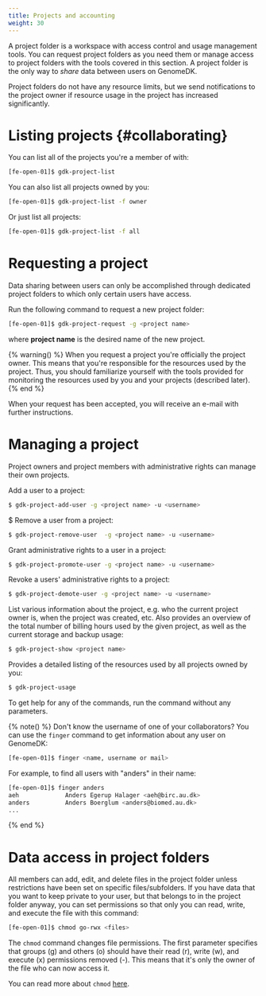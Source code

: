 ```yaml
---
title: Projects and accounting
weight: 30
---
```


A project folder is a workspace with access control and usage management tools.
You can request project folders as you need them or manage access to project
folders with the tools covered in this section. A project folder is the only way
to *share* data between users on GenomeDK.

Project folders do not have any resource limits, but we send notifications to the
project owner if resource usage in the project has increased significantly.

# Listing projects {#collaborating}

You can list all of the projects you're a member of with:

```bash
[fe-open-01]$ gdk-project-list
```

You can also list all projects owned by you:

```bash
[fe-open-01]$ gdk-project-list -f owner
```

Or just list all projects:

```bash
[fe-open-01]$ gdk-project-list -f all
```

# Requesting a project

Data sharing between users can only be accomplished through dedicated project
folders to which only certain users have access.

Run the following command to request a new project folder:

```bash
[fe-open-01]$ gdk-project-request -g <project name>
```

where **project name** is the desired name of the new project.

{% warning() %} When you request a project you're officially the project owner.
This means that you're responsible for the resources used by the project. Thus,
you should familiarize yourself with the tools provided for monitoring the
resources used by you and your projects (described later). {% end %}

When your request has been accepted, you will receive an e-mail with further
instructions.

# Managing a project

Project owners and project members with administrative rights can manage their
own projects.

Add a user to a project:

```bash
$ gdk-project-add-user -g <project name> -u <username>
```

$ Remove a user from a project:

```bash
$ gdk-project-remove-user  -g <project name> -u <username>
```

Grant administrative rights to a user in a project:

```bash
$ gdk-project-promote-user -g <project name> -u <username>
```

Revoke a users' administrative rights to a project:

```bash
$ gdk-project-demote-user -g <project name> -u <username>
```

List various information about the project, e.g. who the current project owner
is, when the project was created, etc. Also provides an overview of the total
number of billing hours used by the given project, as well as the current
storage and backup usage:

```bash
$ gdk-project-show <project name>
```

Provides a detailed listing of the resources used by all projects owned by you:

```bash
$ gdk-project-usage
```

To get help for any of the commands, run the command without any parameters.

{% note() %} Don't know the username of one of your collaborators? You can use
the `finger` command to get information about any user on GenomeDK:

```bash
[fe-open-01]$ finger <name, username or mail>
```

For example, to find all users with "anders" in their name:

```bash
[fe-open-01]$ finger anders
aeh             Anders Egerup Halager <aeh@birc.au.dk>
anders          Anders Boerglum <anders@biomed.au.dk>
...
```

{% end %}

# Data access in project folders

All members can add, edit, and delete files in the project folder unless
restrictions have been set on specific files/subfolders. If you have data that
you want to keep private to your user, but that belongs to in the project folder
anyway, you can set permissions so that only you can read, write, and execute
the file with this command:

```bash
[fe-open-01]$ chmod go-rwx <files>
```

The `chmod` command changes file permissions. The first parameter specifies that
groups (g) and others (o) should have their read (r), write (w), and execute (x)
permissions removed (-). This means that it's only the owner of the file who can
now access it.

You can read more about `chmod` [here](https://en.wikipedia.org/wiki/Chmod).
